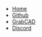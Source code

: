 * [Home](home)
* [Github](https://github.com/dmalawey/openBox)
* [GrabCAD](https://grabcad.com/library?page=1&time=all_time&sort=recent&query=openbox)
* [Discord](discord.gg/Napn9mhd43)
